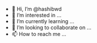 - 👋 Hi, I’m @hashibwd
- 👀 I’m interested in ...
- 🌱 I’m currently learning ...
- 💞️ I’m looking to collaborate on ...
- 📫 How to reach me ...

<!---
hashibwd/hashibwd is a ✨ special ✨ repository because its `README.md` (this file) appears on your GitHub profile.
You can click the Preview link to take a look at your changes.
--->
